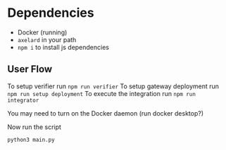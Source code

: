# Dependencies

- Docker (running)
- `axelard` in your path
- `npm i` to install js dependencies

## User Flow
To setup verifier run `npm run verifier`
To setup gateway deployment run `npm run setup deployment`
To execute the integration run `npm run integrator`


You may need to turn on the Docker daemon (run docker desktop?)

Now run the script

```bash
python3 main.py
```
